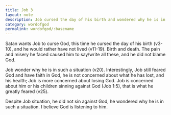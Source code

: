 ```yaml
---
title: Job 3
layout: note
description: Job cursed the day of his birth and wondered why he is in such a situation
category: wordofgod
permalink: wordofgod/:basename
---
```


Satan wants Job to curse God, this time he cursed the day of his birth (v3-10), and he would rather have not lived (v11-19). Birth and death. The pain and misery he faced caused him to say/write all these, and he did not blame God.

Job wonder why he is in such a situation (v20). Interestingly, Job still feared God and have faith in God, he is not concerned about what he has lost, and his health; Job is more concerned about losing God. Job is concerned about him or his children sinning against God (Job 1:5), that is what he greatly feared (v25).

Despite Job situation, he did not sin against God, he wondered why he is in such a situation. I believe God is listening to him.
